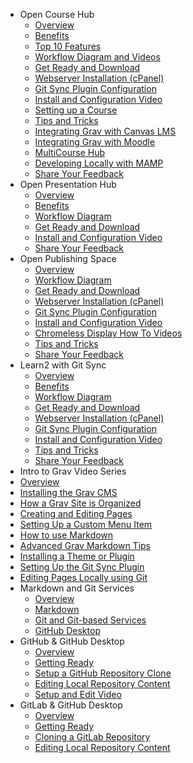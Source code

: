 - Open Course Hub
  - [Overview](02.opencoursehub/overview.md)
  - [Benefits](02.opencoursehub/benefits.md)
  - [Top 10 Features](02.opencoursehub/top-10-features.md)
  - [Workflow Diagram and Videos](02.opencoursehub/work-flow.md)
  - [Get Ready and Download](02.opencoursehub/getting-ready.md)
  - [Webserver Installation (cPanel)](02.opencoursehub/webserver-install.md)
  - [Git Sync Plugin Configuration](02.opencoursehub/git-sync-plugin-config.md)
  - [Install and Configuration Video](02.opencoursehub/install-configure-video.md)
  - [Setting up a Course](02.opencoursehub/setting-up-a-course.md)
  - [Tips and Tricks](02.opencoursehub/tips-and-tricks.md)
  - [Integrating Grav with Canvas LMS](02.opencoursehub/integrating-grav-with-canvas-lms.md)
  - [Integrating Grav with Moodle](02.opencoursehub/integrating-grav-with-moodle.md)
  - [MultiCourse Hub](02.opencoursehub/multicourse-hub.md)
  - [Developing Locally with MAMP](02.opencoursehub/developing-locally-using-MAMP.md)
  - [Share Your Feedback](02.opencoursehub/share-your-feedback.md)
- Open Presentation Hub
  - [Overview](03.openpresentationhub/overview.md)
  - [Benefits](03.openpresentationhub/benefits.md)
  - [Workflow Diagram](03.openpresentationhub/work-flow.md)
  - [Get Ready and Download](03.openpresentationhub/getting-ready.md)
  - [Install and Configuration Video](03.openpresentationhub/install-configure-video.md)
  - [Share Your Feedback](03.openpresentationhub/share-your-feedback.md)
- Open Publishing Space
  - [Overview](04.openpublishingspace/overview.md)
  - [Workflow Diagram](04.openpublishingspace/work-flow.md)
  - [Get Ready and Download](04.openpublishingspace/getting-ready.md)
  - [Webserver Installation (cPanel)](04.openpublishingspace/install-configure-video.md)
  - [Git Sync Plugin Configuration](04.openpublishingspace/git-sync-plugin-config.md)
  - [Install and Configuration Video](04.openpublishingspace/install-configure-video.md)
  - [Chromeless Display How To Videos](04.openpublishingspace/chromeless-display-configuration.md)
  - [Tips and Tricks](04.openpublishingspace/tips-and-tricks.md)
  - [Share Your Feedback](04.openpublishingspace/share-your-feedback.md)
- Learn2 with Git Sync
  - [Overview](05.learn2withgitsync/overview.md)
  - [Benefits](05.learn2withgitsync/benefits.md)
  - [Workflow Diagram](05.learn2withgitsync/work-flow.md)
  - [Get Ready and Download](05.learn2withgitsync/getting-ready.md)
  - [Webserver Installation (cPanel)](05.learn2withgitsync/install-configure-video.md)
  - [Git Sync Plugin Configuration](05.learn2withgitsync/git-sync-plugin-config.md)
  - [Install and Configuration Video](05.learn2withgitsync/install-configure-video.md)
  - [Tips and Tricks](05.learn2withgitsync/tips-and-tricks.md)
  - [Share Your Feedback](05.learn2withgitsync/share-your-feedback.md)
-   Intro to Grav Video Series
  - [Overview](06.intro-to-grav-16-video-series/overview.md)
  - [Installing the Grav CMS](06.intro-to-grav-16-video-series/installing-the-grav-cms.md)
  - [How a Grav Site is Organized](06.intro-to-grav-16-video-series/how-a-grav-site-is-organized.md)
  - [Creating and Editing Pages](06.intro-to-grav-16-video-series/creating-and-editing-grav-pages.md)
  - [Setting Up a Custom Menu Item](06.intro-to-grav-16-video-series/setting-up-a-custom-menu-item.md)
  - [How to use Markdown](06.intro-to-grav-16-video-series/how-to-use-markdown.md)
  - [Advanced Grav Markdown Tips](06.intro-to-grav-16-video-series/advanced-grav-markdown-tips.md)
  - [Installing a Theme or Plugin](06.intro-to-grav-16-video-series/installing-and-configuring-a-grav-theme-or-plugin.md)
  - [Setting Up the Git Sync Plugin](06.intro-to-grav-16-video-series/setting-up-and-using-the-git-sync-plugin.md)
  - [Editing Pages Locally using Git](06.intro-to-grav-16-video-series/editing-grav-pages-locally-using-git.md)
- Markdown and Git Services
  - [Overview](07.markdown-and-git-services/overview.md)
  - [Markdown](07.markdown-and-git-services/markdown.md)
  - [Git and Git-based Services](07.markdown-and-git-services/git.md)
  - [GitHub Desktop](07.markdown-and-git-services/github-desktop.md)
- GitHub & GitHub Desktop
  - [Overview](08.github-githubdesktop/overview.md)
  - [Getting Ready](08.github-githubdesktop/getting-ready.md)
  - [Setup a GitHub Repository Clone](08.github-githubdesktop/setup-a-github-repo.md)
  - [Editing Local Repository Content](08.github-githubdesktop/locally-editing-your-repo.md)
  - [Setup and Edit Video](08.github-githubdesktop/setup-edit-video.md)
- GitLab & GitHub Desktop
  - [Overview](09.gitlab-githubdesktop/overview.md)
  - [Getting Ready](09.gitlab-githubdesktop/getting-ready.md)
  - [Cloning a GitLab Repository](09.gitlab-githubdesktop/cloning-a-gitlab-repo.md)
  - [Editing Local Repository Content](09.gitlab-githubdesktop/locally-editing-your-repo.md)
